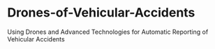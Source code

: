 # Drones-of-Vehicular-Accidents
Using Drones and Advanced Technologies for Automatic Reporting of Vehicular Accidents
